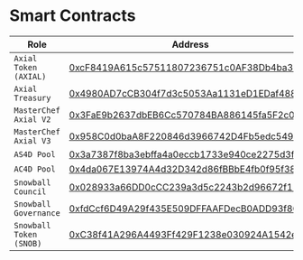 # Smart Contracts

| Role                       | Address                                                                                                               |
| -------------------------- | --------------------------------------------------------------------------------------------------------------------- |
| `Axial Token (AXIAL)`      | [0xcF8419A615c57511807236751c0AF38Db4ba3351](https://snowtrace.io/address/0xcF8419A615c57511807236751c0AF38Db4ba3351) |
| `Axial Treasury`           | [0x4980AD7cCB304f7d3c5053Aa1131eD1EDaf48809](https://snowtrace.io/address/0x4980AD7cCB304f7d3c5053Aa1131eD1EDaf48809) |
| `MasterChef Axial V2`      | [0x3FaE9b2637dbEB6Cc570784BA886145fa5F2c0f6](https://snowtrace.io/address/0x3FaE9b2637dbEB6Cc570784BA886145fa5F2c0f6) |
| `MasterChef Axial V3`      | [0x958C0d0baA8F220846d3966742D4Fb5edc5493D3](https://snowtrace.io/address/0x958C0d0baA8F220846d3966742D4Fb5edc5493D3) |
| `AS4D Pool`                | [0x3a7387f8ba3ebffa4a0eccb1733e940ce2275d3f](https://snowtrace.io/address/0x3a7387f8ba3ebffa4a0eccb1733e940ce2275d3f) |
| `AC4D Pool`                | [0x4da067E13974A4d32D342d86fBBbE4fb0f95f382](https://snowtrace.io/address/0x4da067E13974A4d32D342d86fBBbE4fb0f95f382) |
| `Snowball Council`         | [0x028933a66DD0cCC239a3d5c2243b2d96672f11F5](https://snowtrace.io/address/0x028933a66DD0cCC239a3d5c2243b2d96672f11F5) |
| `Snowball Governance`      | [0xfdCcf6D49A29f435E509DFFAAFDecB0ADD93f8C0](https://snowtrace.io/address/0xfdCcf6D49A29f435E509DFFAAFDecB0ADD93f8C0) |
| `Snowball Token (SNOB)`    | [0xC38f41A296A4493Ff429F1238e030924A1542e50](https://snowtrace.io/address/0xC38f41A296A4493Ff429F1238e030924A1542e50) |
